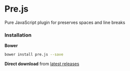 # Pre.js
Pure JavaScript plugin for preserves spaces and line breaks

### Installation
**Bower**
```sh
bower install pre.js --save
```
**Direct download** from [latest releases](https://github.com/renjithvk/pre.js/releases)